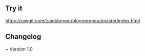 ## Try it 
https://rawgit.com/zaidblogger/bloggermenu/master/index.html

## Changelog
~ Version 1.0
